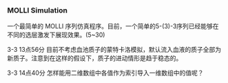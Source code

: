 ### MOLLI Simulation

一个最简单的 MOLLI 序列仿真程序。目前，一个简单的5-(3)-3序列已经能够在不同的选层激发下展现效果。(5~30)

3-3 13点56分 目前不考虑血池质子的蒙特卡洛模拟，默认流入血液的质子全部为新质子。注意到在这样的假设下，质子的进动情形是趋于稳态的。

3-3 14点40分 怎样能用二维数组中各值作为索引导入一维数组中的值呢？